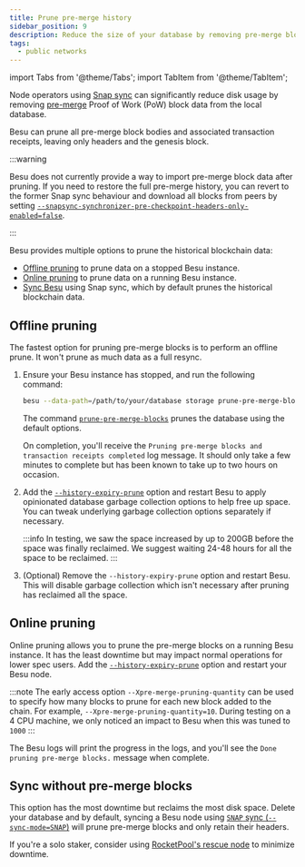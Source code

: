 ```yaml
---
title: Prune pre-merge history
sidebar_position: 9
description: Reduce the size of your database by removing pre-merge blocks from your blockchain
tags:
  - public networks
---
```


import Tabs from '@theme/Tabs';
import TabItem from '@theme/TabItem';

Node operators using [Snap sync](../concepts/node-sync.md#snap-synchronization) can significantly reduce
disk usage by removing [pre-merge](https://ethereum.org/en/roadmap/merge/) Proof of Work (PoW)
block data from the local database.

Besu can prune all pre-merge block bodies and associated transaction receipts, leaving only headers and
the genesis block.

:::warning

Besu does not currently provide a way to import pre-merge block data after pruning.
If you need to restore the full pre-merge history, you can revert to the former Snap sync behaviour and download
all blocks from peers by setting
[`--snapsync-synchronizer-pre-checkpoint-headers-only-enabled=false`](../reference/cli/options.md#snapsync-synchronizer-pre-checkpoint-headers-only-enabled).

:::

Besu provides multiple options to prune the historical blockchain data:
- [Offline pruning](#offline-pruning) to prune data on a stopped Besu instance.
- [Online pruning](#online-pruning) to prune data on a running Besu instance.
- [Sync Besu](#sync-without-pre-merge-blocks) using Snap sync, which by default prunes the historical
    blockchain data.

## Offline pruning

The fastest option for pruning pre-merge blocks is to perform an offline prune. It won't prune as much data as a full resync.

1. Ensure your Besu instance has stopped, and run the following command:

    ```bash
    besu --data-path=/path/to/your/database storage prune-pre-merge-blocks
    ```
    The command [`prune-pre-merge-blocks`](../reference/cli/subcommands.md#prune-pre-merge-blocks)
    prunes the database using the default options.

    On completion, you'll receive the `Pruning pre-merge blocks and transaction receipts completed` log message.
    It should only take a few minutes to complete but has been known to take up to two hours on occasion.

1. Add the [`--history-expiry-prune`](../reference/cli/options.md#history-expiry-prune)
    option and restart Besu to apply opinionated database garbage collection options to help free up space. You can tweak underlying
    garbage collection options separately if necessary.

   :::info
   In testing, we saw the space increased by up to 200GB before the space was finally reclaimed.
   We suggest waiting 24-48 hours for all the space to be reclaimed.
   :::

1. (Optional) Remove the `--history-expiry-prune` option and restart Besu. This will disable garbage collection which isn't necessary after pruning has reclaimed all the space.

## Online pruning

Online pruning allows you to prune the pre-merge blocks on a running Besu instance. It has the least
downtime but may impact normal operations for lower spec users. Add the [`--history-expiry-prune`](../reference/cli/options.md#history-expiry-prune) option and restart your Besu node.

:::note
The early access option  `--Xpre-merge-pruning-quantity` can be used to specify how many blocks to prune
for each new block added to the chain. For example, `--Xpre-merge-pruning-quantity=10`.
During testing on a 4 CPU machine, we only noticed an impact to Besu when this was tuned to `1000`
:::

The Besu logs will print the progress in the logs, and you'll see the `Done pruning pre-merge blocks.` message
when complete.

## Sync without pre-merge blocks

This option has the most downtime but reclaims the most disk space.
Delete your database and by default, syncing a Besu node using [`SNAP` sync (`--sync-mode=SNAP`)](../reference/cli/options.md#sync-mode)
will prune pre-merge blocks and only retain their headers.

If you're a solo staker, consider using [RocketPool's rescue node](https://rescuenode.com/docs/about)
to minimize downtime.
